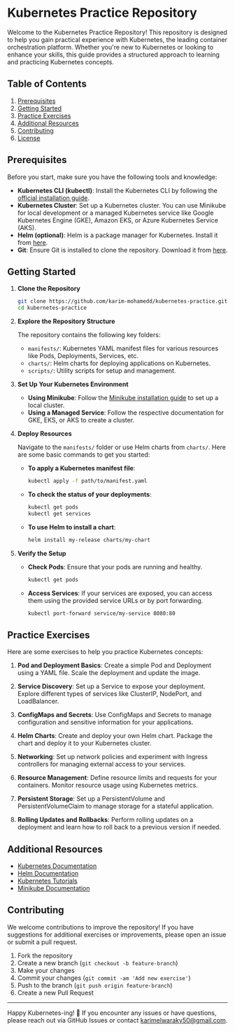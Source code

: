 
# Kubernetes Practice Repository

Welcome to the Kubernetes Practice Repository! This repository is designed to help you gain practical experience with Kubernetes, the leading container orchestration platform. Whether you're new to Kubernetes or looking to enhance your skills, this guide provides a structured approach to learning and practicing Kubernetes concepts.

## Table of Contents

1. [Prerequisites](#prerequisites)
2. [Getting Started](#getting-started)
3. [Practice Exercises](#practice-exercises)
4. [Additional Resources](#additional-resources)
5. [Contributing](#contributing)
6. [License](#license)

## Prerequisites

Before you start, make sure you have the following tools and knowledge:

- **Kubernetes CLI (kubectl)**: Install the Kubernetes CLI by following the [official installation guide](https://kubernetes.io/docs/tasks/tools/install-kubectl/).
- **Kubernetes Cluster**: Set up a Kubernetes cluster. You can use Minikube for local development or a managed Kubernetes service like Google Kubernetes Engine (GKE), Amazon EKS, or Azure Kubernetes Service (AKS).
- **Helm (optional)**: Helm is a package manager for Kubernetes. Install it from [here](https://helm.sh/docs/intro/install/).
- **Git**: Ensure Git is installed to clone the repository. Download it from [here](https://git-scm.com/downloads).

## Getting Started

1. **Clone the Repository**

   ```bash
   git clone https://github.com/karim-mohamedd/kubernetes-practice.git
   cd kubernetes-practice
   ```

2. **Explore the Repository Structure**

   The repository contains the following key folders:

   - `manifests/`: Kubernetes YAML manifest files for various resources like Pods, Deployments, Services, etc.
   - `charts/`: Helm charts for deploying applications on Kubernetes.
   - `scripts/`: Utility scripts for setup and management.

3. **Set Up Your Kubernetes Environment**

   - **Using Minikube**: Follow the [Minikube installation guide](https://minikube.sigs.k8s.io/docs/start/) to set up a local cluster.
   - **Using a Managed Service**: Follow the respective documentation for GKE, EKS, or AKS to create a cluster.

4. **Deploy Resources**

   Navigate to the `manifests/` folder or use Helm charts from `charts/`. Here are some basic commands to get you started:

   - **To apply a Kubernetes manifest file**:

     ```bash
     kubectl apply -f path/to/manifest.yaml
     ```

   - **To check the status of your deployments**:

     ```bash
     kubectl get pods
     kubectl get services
     ```

   - **To use Helm to install a chart**:

     ```bash
     helm install my-release charts/my-chart
     ```

5. **Verify the Setup**

   - **Check Pods**: Ensure that your pods are running and healthy.

     ```bash
     kubectl get pods
     ```

   - **Access Services**: If your services are exposed, you can access them using the provided service URLs or by port forwarding.

     ```bash
     kubectl port-forward service/my-service 8080:80
     ```

## Practice Exercises

Here are some exercises to help you practice Kubernetes concepts:

1. **Pod and Deployment Basics**: Create a simple Pod and Deployment using a YAML file. Scale the deployment and update the image.

2. **Service Discovery**: Set up a Service to expose your deployment. Explore different types of services like ClusterIP, NodePort, and LoadBalancer.

3. **ConfigMaps and Secrets**: Use ConfigMaps and Secrets to manage configuration and sensitive information for your applications.

4. **Helm Charts**: Create and deploy your own Helm chart. Package the chart and deploy it to your Kubernetes cluster.

5. **Networking**: Set up network policies and experiment with Ingress controllers for managing external access to your services.

6. **Resource Management**: Define resource limits and requests for your containers. Monitor resource usage using Kubernetes metrics.

7. **Persistent Storage**: Set up a PersistentVolume and PersistentVolumeClaim to manage storage for a stateful application.

8. **Rolling Updates and Rollbacks**: Perform rolling updates on a deployment and learn how to roll back to a previous version if needed.

## Additional Resources

- [Kubernetes Documentation](https://kubernetes.io/docs/home/)
- [Helm Documentation](https://helm.sh/docs/)
- [Kubernetes Tutorials](https://kubernetes.io/docs/tutorials/)
- [Minikube Documentation](https://minikube.sigs.k8s.io/docs/)

## Contributing

We welcome contributions to improve the repository! If you have suggestions for additional exercises or improvements, please open an issue or submit a pull request.

1. Fork the repository
2. Create a new branch (`git checkout -b feature-branch`)
3. Make your changes
4. Commit your changes (`git commit -am 'Add new exercise'`)
5. Push to the branch (`git push origin feature-branch`)
6. Create a new Pull Request



---

Happy Kubernetes-ing! 🌟 If you encounter any issues or have questions, please reach out via GitHub Issues or contact karimelwaraky50@gmail.com.




